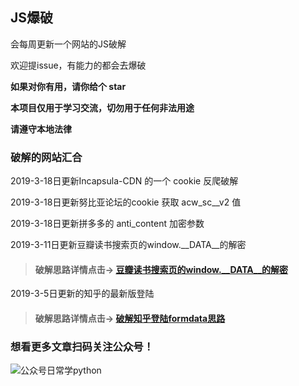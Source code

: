 ## JS爆破
会每周更新一个网站的JS破解

 欢迎提issue，有能力的都会去爆破

**如果对你有用，请你给个 star**

**本项目仅用于学习交流，切勿用于任何非法用途**

**请遵守本地法律**

### 破解的网站汇合
2019-3-18日更新Incapsula-CDN 的一个 cookie 反爬破解

2019-3-18日更新努比亚论坛的cookie 获取 acw_sc__v2 值 

2019-3-18日更新拼多多的 anti_content 加密参数

2019-3-11日更新豆瓣读书搜索页的window.__DATA__的解密
>#### 破解思路详情点击→ [豆瓣读书搜索页的window.__DATA__的解密](https://mp.weixin.qq.com/s/2mpu_oY2-M0wcLvf1eU7Sw)


2019-3-5日更新的知乎的最新版登陆
>#### 破解思路详情点击→ [破解知乎登陆formdata思路](https://mp.weixin.qq.com/s?__biz=MzU0NzY0NzQyNw==&mid=2247484776&idx=1&sn=875c2decbf41b215ae2d564432ea89e6&chksm=fb4a7fc4cc3df6d2046eaaabed115e18daa4208eefccc0e86e3b02b073432e231cf0bd87cdad&xtrack=1&scene=0&subscene=131&clicktime=1550805130&ascene=7&devicetype=android-28&version=27000339&nettype=3gnet&abtest_cookie=BAABAAoACwATABQABAAjlx4AV5keAJuZHgC%2BmR4AAAA%3D&lang=zh_CN&pass_ticket=YqYmHd0L6YmpuL4aq8hBnCoz0L7z4HuCi%2Bz%2F3%2FMWqK0gkaAAXWiQ3%2BEzUhNZc%2BmD&wx_header=1)



### 想看更多文章扫码关注公众号！
![公众号日常学python](https://user-gold-cdn.xitu.io/2019/2/22/169130346d926dc7?imageView2/0/w/1280/h/960/format/webp/ignore-error/1)

